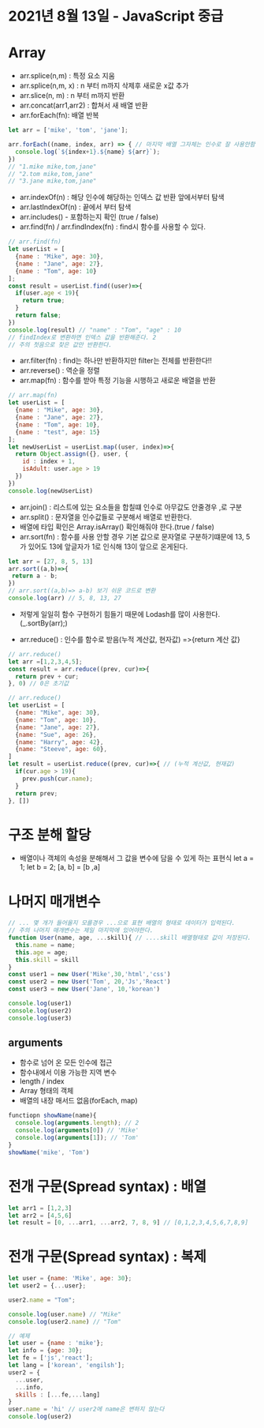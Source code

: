 # 2021년 8월 13일 - JavaScript 중급
# Array
- arr.splice(n,m) : 특정 요소 지움
- arr.splice(n,m, x) : n 부터 m까지 삭제후 새로운 x값 추가
- arr.slice(n, m) : n 부터 m까지 반환
- arr.concat(arr1,arr2) : 합쳐서 새 배열 반환
- arr.forEach(fn): 배열 반복
```javascript
let arr = ['mike', 'tom', 'jane'];

arr.forEach((name, index, arr) => { // 마지막 배열 그자체는 인수로 잘 사용안함
  console.log(`${index+1}.${name} ${arr}`);
})
// "1.mike mike,tom,jane"
// "2.tom mike,tom,jane"
// "3.jane mike,tom,jane"
```
- arr.indexOf(n) : 해당 인수에 해당하는 인덱스 값 반환 앞에서부터 탐색
- arr.lastIndexOf(n) : 끝에서 부터 탐색
- arr.includes() - 포함하는지 확인 (true / false)
- arr.find(fn) / arr.findIndex(fn) : find시 함수를 사용할 수 있다.
```javascript
// arr.find(fn) 
let userList = [
  {name : "Mike", age: 30},
  {name : "Jane", age: 27},
  {name : "Tom", age: 10}
];
const result = userList.find((user)=>{
  if(user.age < 19){
    return true;
  }
  return false;
})
console.log(result) // "name" : "Tom", "age" : 10
// findIndex로 변환하면 인덱스 값을 반환해준다. 2
// 주의 첫음으로 찾은 값만 반환한다.
```
- arr.filter(fn) : find는 하나만 반환하지만 filter는 전체를 반환한다!!
- arr.reverse() : 역순을 정렬
- arr.map(fn) : 함수를 받아 특정 기능을 시행하고 새로운 배열을 반환 
```javascript
// arr.map(fn)
let userList = [
  {name : "Mike", age: 30},
  {name : "Jane", age: 27},
  {name : "Tom", age: 10},
  {name : "test", age: 15}
];
let newUserList = userList.map((user, index)=>{
  return Object.assign({}, user, {
    id : index + 1,
    isAdult: user.age > 19
  })
})
console.log(newUserList)
```
- arr.join() : 리스트에 있는 요소들을 합칠떄 인수로 아무값도 안줄경우 ,로 구분
- arr.split() : 문자열을 인수값들로 구분해서 배열로 반환한다.
- 배열에 타입 확인은 Array.isArray() 확인해줘야 한다.(true / false)
- arr.sort(fn) : 함수를 사용 안할 경우 기본 값으로 문자열로 구분하기떄문에 13, 5 가 있어도 13에 앞글자가 1로 인식해 13이 앞으로 온게된다.

```javascript
let arr = [27, 8, 5, 13]
arr.sort((a,b)=>{
 return a - b; 
})
// arr.sort((a,b)=> a-b) 보기 쉬운 코드로 변환
console.log(arr) // 5, 8, 13, 27
```
- 저렇게 일일히 함수 구현하기 힘들기 때문에 Lodash를 많이 사용한다.(_.sortBy(arr);)


- arr.reduce() : 인수를 함수로 받음(누적 계산값, 현자값) =>{return 계산 값}
```javascript
// arr.reduce()
let arr =[1,2,3,4,5];
const result = arr.reduce((prev, cur)=>{
  return prev + cur; 
}, 0) // 0은 초기값 
```


```javascript
// arr.reduce()
let userList = [
  {name: "Mike", age: 30},
  {name: "Tom", age: 10},
  {name: "Jane", age: 27},
  {name: "Sue", age: 26},
  {name: "Harry", age: 42},
  {name: "Steeve", age: 60},
]
let result = userList.reduce((prev, cur)=>{ // (누적 계산값, 현재값)
  if(cur.age > 19){
    prev.push(cur.name);
  }
  return prev;
}, []) 
```
# 구조 분해 할당
- 배열이나 객체의 속성을 분해해서 그 값을 변수에 담을 수 있게 하는 표현식
  let a = 1;
  let b = 2;
  [a, b] = [b ,a]

# 나머지 매개변수
```javascript
// ... 몇 개가 들어올지 모를경우 ...으로 표현 배열의 형태로 데이터가 입력된다.
// 주의 나머지 매개변수는 제일 마지막에 있어야한다.
function User(name, age, ...skill){ // ....skill 배열형태로 값이 저장된다.
  this.name = name;
  this.age = age;
  this.skill = skill
}
const user1 = new User('Mike',30,'html','css')
const user2 = new User('Tom', 20,'Js','React')
const user3 = new User('Jane', 10,'korean')

console.log(user1)
console.log(user2)
console.log(user3)
```


## arguments
- 함수로 넘어 온 모든 인수에 접근
- 함수내에서 이용 가능한 지역 변수
- length / index
- Array 형태의 객체
- 배열의 내장 매서드 없음(forEach, map)
```javascript
functiopn showName(name){
  console.log(arguments.length); // 2
  console.log(arguments[0]) // 'Mike'
  console.log(arguments[1]); // 'Tom'
}
showName('mike', 'Tom') 
```

# 전개 구문(Spread syntax) : 배열
```javascript
let arr1 = [1,2,3]
let arr2 = [4,5,6]
let result = [0, ...arr1, ...arr2, 7, 8, 9] // [0,1,2,3,4,5,6,7,8,9]
```
# 전개 구문(Spread syntax) : 복제
```javascript
let user = {name: 'Mike', age: 30};
let user2 = {...user};

user2.name = "Tom";

console.log(user.name) // "Mike"
console.log(user2.name) // "Tom"
```

```javascript
// 예제
let user = {name : 'mike'};
let info = {age: 30};
let fe = ['js','react'];
let lang = ['korean', 'engilsh'];
user2 = {
  ...user,
  ...info,
  skills : [...fe,...lang]
}
user.name = 'hi' // user2에 name은 변하지 않는다
console.log(user2)
```
 
